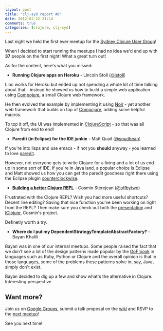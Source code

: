 ```yaml
---
layout: post
title: "clj-syd report #0"
date: 2012-02-22 21:14
comments: true
categories: [clojure, clj-syd]
---
```


Last night we held the first ever meetup for the [Sydney Clojure User Group][13]!

When I decided to start running the meetups I had no idea we'd end up with **37**
people on the first night! What a great turn out!

As for the content, here's what you missed:

* **Running Clojure apps on Heroku** - Lincoln Stoll ([@lstoll][5])

Linc works for Heroku but ended up not spending a whole lot of time talking about
that - instead he showed us how  to build a simple web application using
[Compojure][6], a small Clojure web framework.

He then evolved the example by implementing it using [Noir][7] - yet another web
framework that builds on top of [Compojure][6], adding some helpful macros. 

To top it off, the UI was implemented in [ClojureScript][8] - so that was all Clojure
from end to end!

* **Paredit (in Eclipse) for the IDE junkie** - Matt Quail ([@spudbean][3])

If you're into lisps and use emacs - if not you **should** anyway - you learned to
love [paredit][9].

However, not everyone gets to write Clojure for a living and a lot of us end up in
some sort of IDE. If you're in Java land, a popular choice is Eclipse and Matt showed
us how you can get the paredit goodness right there using the Eclipse plugin [counterclockwise][10].

* **[Building a better Clojure REPL][2]** - Cosmin Sterejean ([@offbytwo][4])

Frustrated with the Clojure REPL? Wish you had more useful shortcuts? Decent line
editing? Saving that nice function you've been working on right from the REPL? Then
make sure you check out both the [presentation][2] and [IClojure][11], Cosmin's
project.

Definetly worth a try.

* **Where do I put my DependentStrategyTemplateAbstractFactory?** - Bayan Khalili

Bayan was in one of our internal meetups. Some people raised the fact that we don't
see a lot of the design patterns made popular by the [GoF book][12] in languages such as Ruby, Python or Clojure
and the overall opinion is that in those languages, some of the problems these
patterns solve in, say, Java, simply don't exist.

Bayan decided to dig up a few and show what's the alternative in Clojure. Interesting
perspective.

## Want more? ##

Join us on [Google Groups][13], submit a talk proposal on the [wiki][14] and RSVP to
the [next meetup][15]!

See you next time!



[2]: http://offbytwo.com/presentations/building-better-repl.pdf
[3]: https://twitter.com/#!/spudbean
[4]: https://twitter.com/#!/offbytwo
[5]: https://twitter.com/#!/lstoll
[6]: https://github.com/weavejester/compojure/wiki
[7]: http://webnoir.org/
[8]: https://github.com/clojure/clojurescript
[9]: http://www.emacswiki.org/emacs/ParEdit
[10]: http://code.google.com/p/counterclockwise/
[11]: https://github.com/cosmin/IClojure
[12]: http://amzn.to/wdq6Lr
[13]: http://groups.google.com/group/clj-syd
[14]: https://github.com/clj-syd/clj-syd/wiki
[15]: http://www.meetup.com/clj-syd/
